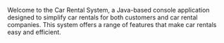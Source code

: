 Welcome to the Car Rental System, a Java-based console application designed to simplify car rentals for both customers and car rental companies. This system offers a range of features that make car rentals easy and efficient.

